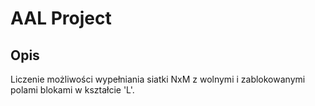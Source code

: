 # AAL Project
## Opis
Liczenie możliwości wypełniania siatki NxM z wolnymi i zablokowanymi polami blokami w kształcie 'L'.

